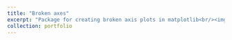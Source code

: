 ```yaml
---
title: "Broken axes"
excerpt: "Package for creating broken axis plots in matplotlib<br/><img src='/images/500x300.png'>"
collection: portfolio
---
```


